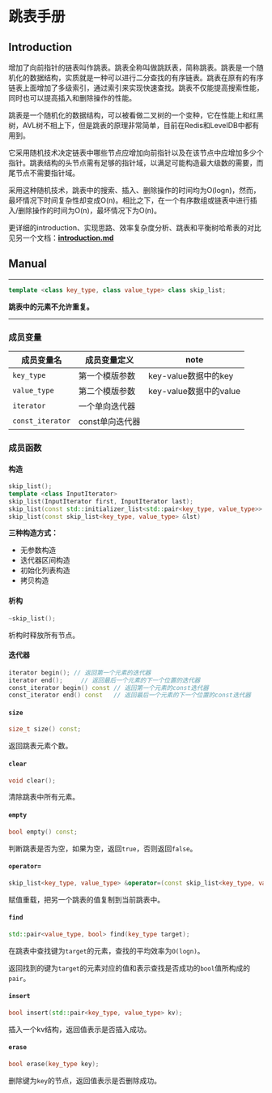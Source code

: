 # 跳表手册

## Introduction

​	增加了向前指针的链表叫作跳表。跳表全称叫做跳跃表，简称跳表。跳表是一个随机化的数据结构，实质就是一种可以进行二分查找的有序链表。跳表在原有的有序链表上面增加了多级索引，通过索引来实现快速查找。跳表不仅能提高搜索性能，同时也可以提高插入和删除操作的性能。

​	跳表是一个随机化的数据结构，可以被看做二叉树的一个变种，它在性能上和红黑树，AVL树不相上下，但是跳表的原理非常简单，目前在Redis和LeveIDB中都有用到。

​	它采用随机技术决定链表中哪些节点应增加向前指针以及在该节点中应增加多少个指针。跳表结构的头节点需有足够的指针域，以满足可能构造最大级数的需要，而尾节点不需要指针域。

​	采用这种随机技术，跳表中的搜索、插入、删除操作的时间均为O(logn)，然而，最坏情况下时间复杂性却变成O(n)。相比之下，在一个有序数组或链表中进行插入/删除操作的时间为O(n)，最坏情况下为O(n)。

更详细的introduction、实现思路、效率复杂度分析、跳表和平衡树哈希表的对比见另一个文档：**[introduction.md](./introduction.md)**

## Manual

***

```cpp
template <class key_type, class value_type> class skip_list;
```

**跳表中的元素不允许重复。**

***

### 成员变量

| 成员变量名       | 成员变量定义    | note                   |
| ---------------- | --------------- | ---------------------- |
| `key_type`       | 第一个模版参数  | key-value数据中的key   |
| `value_type`     | 第二个模版参数  | key-value数据中的value |
| `iterator`       | 一个单向迭代器  |                        |
| `const_iterator` | const单向迭代器 |                        |

### 成员函数

#### 构造

```cc
skip_list();
template <class InputIterator>
skip_list(InputIterator first, InputIterator last);
skip_list(const std::initializer_list<std::pair<key_type, value_type>> &init_list);
skip_list(const skip_list<key_type, value_type> &lst)
```

**三种构造方式：**

- 无参数构造
- 迭代器区间构造
- 初始化列表构造
- 拷贝构造

#### 析构

```cpp
~skip_list();
```

析构时释放所有节点。

#### 迭代器

```cpp
iterator begin(); // 返回第一个元素的迭代器
iterator end();		// 返回最后一个元素的下一个位置的迭代器
const_iterator begin() const // 返回第一个元素的const迭代器
const_iterator end() const	 // 返回最后一个元素的下一个位置的const迭代器
```

#### `size`

```cc
size_t size() const;
```

返回跳表元素个数。

#### `clear`

```cc
void clear();
```

清除跳表中所有元素。

#### `empty`

```cc
bool empty() const;
```

判断跳表是否为空，如果为空，返回`true`，否则返回`false`。

#### `operator=`

```cc
skip_list<key_type, value_type> &operator=(const skip_list<key_type, value_type> &lst);
```

赋值重载，把另一个跳表的值复制到当前跳表中。

#### `find`

```cc
std::pair<value_type, bool> find(key_type target);
```

在跳表中查找键为`target`的元素，查找的平均效率为`O(logn)`。

返回找到的键为`target`的元素对应的值和表示查找是否成功的`bool`值所构成的`pair`。

#### `insert`

```cc
bool insert(std::pair<key_type, value_type> kv);
```

插入一个kv结构，返回值表示是否插入成功。

#### `erase`

```cc
bool erase(key_type key);
```

删除键为`key`的节点，返回值表示是否删除成功。